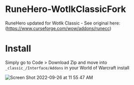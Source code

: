 # RuneHero-WotlkClassicFork
RuneHero updated for Wotlk Classic - See original here: (https://www.curseforge.com/wow/addons/runecc) 

# Install
Simply go to Code > Download Zip and move into `_classic_/Interface/Addons` in your World of Warcraft install

![Screen Shot 2022-09-26 at 11 55 47 AM](https://user-images.githubusercontent.com/114424536/192324329-feb96b9b-6218-4b04-b949-5c5668843a79.png)
